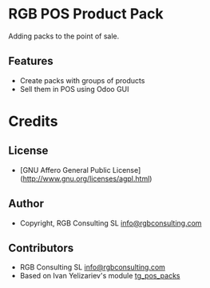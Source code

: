 RGB POS Product Pack
====================

Adding packs to the point of sale.

Features
--------

* Create packs with groups of products
* Sell them in POS using Odoo GUI


Credits
=======

License
-------

* [GNU Affero General Public License] (http://www.gnu.org/licenses/agpl.html)

Author
------

* Copyright, RGB Consulting SL <info@rgbconsulting.com>

Contributors
------------

* RGB Consulting SL <info@rgbconsulting.com>
* Based on Ivan Yelizariev's module [tg_pos_packs](https://github.com/yelizariev/pos-addons/tree/8.0/tg_pos_packs)
